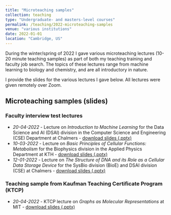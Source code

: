 ```yaml
---
title: "Microteaching samples"
collection: teaching
type: "Undergraduate- and masters-level courses"
permalink: /teaching/2022-microteaching-samples
venue: "various institutions"
date: 2022-01-01
location: "Cambridge, US"
---
```


During the winter/spring of 2022 I gave various microteaching lectures (10-20 minute teaching samples) as part of both my teaching training and faculty job search. The topics of these lectures range from machine learning to biology and chemistry, and are all introductory in nature. 

I provide the slides for the various lectures I gave below. All lectures were given remotely over Zoom.

## Microteaching samples (slides)
### Faculty interview test lectures
* *20-04-2022* - Lecture on *Introduction to Machine Learning* for the Data Science and AI (DSAI) division in the Computer Science and Engineering (CSE) Department at Chalmers - <a href="../files/20220420_ChalmersWASPMicroteachingSample_Mercado.pptx">download slides (.pptx)</a>
* *10-03-2022* - Lecture on *Basic Principles of Cellular Functions: Metabolism* for the Biophysics division in the Applied Physics Department at KTH - <a href="../files/20220310_KTHDDLSMicroteachingSample_Mercado.pptx">download slides (.pptx)</a>
* *12-01-2022* - Lecture on *The Structure of DNA and its Role as a Cellular Data Storage Device* for the SysBio division (BioE) and DSAI division (CSE) at Chalmers - <a href="../files/20220112_ChalmersDDLSMicroteachingSample_Mercado.pptx">download slides (.pptx)</a>

### Teaching sample from Kaufman Teaching Certificate Program (KTCP)
* *20-04-2022* - KTCP lecture on *Graphs as Molecular Representations* at MIT - <a href="../files/20220420_KTCPMicroteachingSample_Mercado.pptx">download slides (.pptx)</a>
